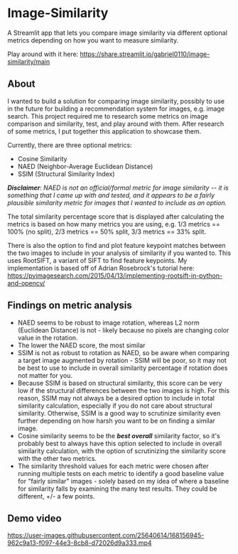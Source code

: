 # Image-Similarity
A Streamlit app that lets you compare image similarity via different optional metrics depending on how you want to measure similarity.

Play around with it here: https://share.streamlit.io/gabriel0110/image-similarity/main

## About

I wanted to build a solution for comparing image similarity, possibly to use in the future for building a recommendation system for images, e.g. image search. This project required me to research some metrics on image comparison and similarity, test, and play around with them. After research of some metrics, I put together this application to showcase them.

Currently, there are three optional metrics:
- Cosine Similarity
- NAED (Neighbor-Average Euclidean Distance)
- SSIM (Structural Similarity Index)

***Disclaimer**: NAED is not an official/formal metric for image similarity -- it is something that I came up with and tested, and it appears to be a fairly plausible similarity metric for images that I wanted to include as an option.*

The total similarity percentage score that is displayed after calculating the metrics is based on how many metrics you are using, e.g. 1/3 metrics == 100% (no split), 2/3 metrics == 50% split, 3/3 metrics == 33% split.

There is also the option to find and plot feature keypoint matches between the two images to include in your analysis of similarity if you wanted to. This uses RootSIFT, a variant of SIFT to find feature keypoints. My implementation is based off of Adrian Rosebrock's tutorial here: https://pyimagesearch.com/2015/04/13/implementing-rootsift-in-python-and-opencv/

## Findings on metric analysis

- NAED seems to be robust to image rotation, whereas L2 norm (Euclidean Distance) is not - likely because no pixels are changing color value in the rotation.
- The lower the NAED score, the most similar
- SSIM is not as robust to rotation as NAED, so be aware when comparing a target image augmented by rotation - SSIM will be poor, so it may not be best to use to include in overall similarity percentage if rotation does not matter for you.
- Because SSIM is based on structural similarity, this score can be very low if the structural differences between the two images is high. For this reason, SSIM may not always be a desired option to include in total similarity calculation, especially if you do not care about structural similarity. Otherwise, SSIM is a good way to scrutinize similarity even further depending on how harsh you want to be on finding a similar image.
- Cosine similarity seems to be the ***best overall*** similarity factor, so it's probably best to always have this option selected to include in overall similarity calculation, with the option of scrutinizing the similarity score with the other two metrics.
- The similarity threshold values for each metric were chosen after running multiple tests on each metric to identify a good baseline value for "fairly similar" images - solely based on my idea of where a baseline for similarity falls by examining the many test results. They could be different, +/- a few points.

## Demo video
https://user-images.githubusercontent.com/25640614/168156945-962c9a13-f097-44e3-8cb8-d72026d9a333.mp4
